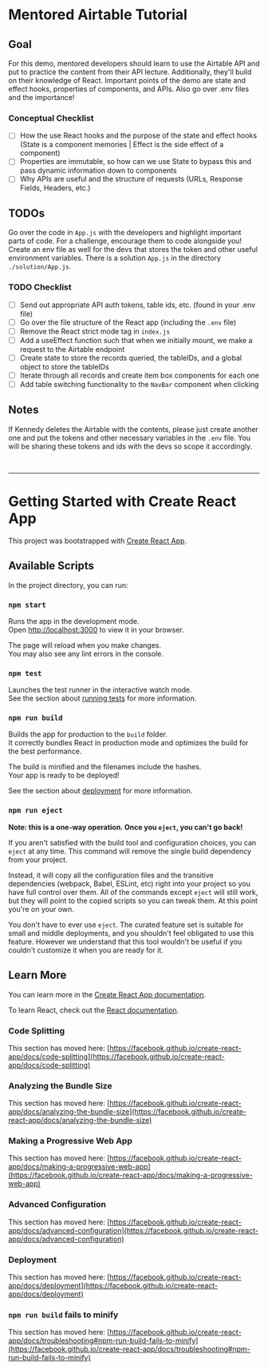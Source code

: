 # Mentored Airtable Tutorial
## Goal
For this demo, mentored developers should learn to use the Airtable API and put to practice the content from their API lecture. Additionally, they'll build on their knowledge of React. Important points of the demo are state and effect hooks, properties of components, and APIs. Also go over .env files and the importance!

### Conceptual Checklist
- [ ] How the use React hooks and the purpose of the state and effect hooks (State is a component memories | Effect is the side effect of a component)
- [ ] Properties are immutable, so how can we use State to bypass this and pass dynamic information down to components
- [ ] Why APIs are useful and the structure of requests (URLs, Response Fields, Headers, etc.)

## TODOs
Go over the code in `App.js` with the developers and highlight important parts of code. For a challenge, encourage them to code alongside you! Create an env file as well for the devs that stores the token and other useful environment variables. There is a solution `App.js` in the directory `./solution/App.js`. 

### TODO Checklist
- [ ] Send out appropriate API auth tokens, table ids, etc. (found in your .env file)
- [ ] Go over the file structure of the React app (including the `.env` file)
- [ ] Remove the React strict mode tag in `index.js`
- [ ] Add a useEffect function such that when we initially mount, we make a request to the Airtable endpoint
- [ ] Create state to store the records queried, the tableIDs, and a global object to store the tableIDs
- [ ] Iterate through all records and create item box components for each one
- [ ] Add table switching functionality to the `NavBar` component when clicking

## Notes
If Kennedy deletes the Airtable with the contents, please just create another one and put the tokens and other necessary variables in the `.env` file. You will be sharing these tokens and ids with the devs so scope it accordingly.

<br>

---

# Getting Started with Create React App

This project was bootstrapped with [Create React App](https://github.com/facebook/create-react-app).

## Available Scripts

In the project directory, you can run:

### `npm start`

Runs the app in the development mode.\
Open [http://localhost:3000](http://localhost:3000) to view it in your browser.

The page will reload when you make changes.\
You may also see any lint errors in the console.

### `npm test`

Launches the test runner in the interactive watch mode.\
See the section about [running tests](https://facebook.github.io/create-react-app/docs/running-tests) for more information.

### `npm run build`

Builds the app for production to the `build` folder.\
It correctly bundles React in production mode and optimizes the build for the best performance.

The build is minified and the filenames include the hashes.\
Your app is ready to be deployed!

See the section about [deployment](https://facebook.github.io/create-react-app/docs/deployment) for more information.

### `npm run eject`

**Note: this is a one-way operation. Once you `eject`, you can't go back!**

If you aren't satisfied with the build tool and configuration choices, you can `eject` at any time. This command will remove the single build dependency from your project.

Instead, it will copy all the configuration files and the transitive dependencies (webpack, Babel, ESLint, etc) right into your project so you have full control over them. All of the commands except `eject` will still work, but they will point to the copied scripts so you can tweak them. At this point you're on your own.

You don't have to ever use `eject`. The curated feature set is suitable for small and middle deployments, and you shouldn't feel obligated to use this feature. However we understand that this tool wouldn't be useful if you couldn't customize it when you are ready for it.

## Learn More

You can learn more in the [Create React App documentation](https://facebook.github.io/create-react-app/docs/getting-started).

To learn React, check out the [React documentation](https://reactjs.org/).

### Code Splitting

This section has moved here: [https://facebook.github.io/create-react-app/docs/code-splitting](https://facebook.github.io/create-react-app/docs/code-splitting)

### Analyzing the Bundle Size

This section has moved here: [https://facebook.github.io/create-react-app/docs/analyzing-the-bundle-size](https://facebook.github.io/create-react-app/docs/analyzing-the-bundle-size)

### Making a Progressive Web App

This section has moved here: [https://facebook.github.io/create-react-app/docs/making-a-progressive-web-app](https://facebook.github.io/create-react-app/docs/making-a-progressive-web-app)

### Advanced Configuration

This section has moved here: [https://facebook.github.io/create-react-app/docs/advanced-configuration](https://facebook.github.io/create-react-app/docs/advanced-configuration)

### Deployment

This section has moved here: [https://facebook.github.io/create-react-app/docs/deployment](https://facebook.github.io/create-react-app/docs/deployment)

### `npm run build` fails to minify

This section has moved here: [https://facebook.github.io/create-react-app/docs/troubleshooting#npm-run-build-fails-to-minify](https://facebook.github.io/create-react-app/docs/troubleshooting#npm-run-build-fails-to-minify)
